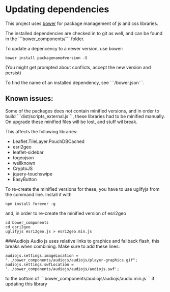
Updating dependencies
=====================

This project uses [bower][bower] for package management of js and css libraries.

The installed dependencies are checked in to git as well, and can be found in
the ´´´bower_components/´´´ folder.

To update a depencency to a newer version, use bower:

    bower install packagename#version -S

(You might get prompted about conflicts, accept the new version and persist)


To find the name of an installed dependency, see ´´´/bower.json´´´.

Known issues:
-------------
Some of the packages does not contain minified versions, and in order to build
´´´dist/scripts_external.js´´´, these libraries had to be minified manually.
On upgrade these minified files will be lost, and stuff wil break.

This affects the following libraries:

- Leaflet.TileLayer.PouchDBCached
- esri2geo
- leaflet-sidebar
- togeojson
- wellknown
- CryptoJS
- jquery-touchswipe
- EasyButton

To re-create the minified versions for these, you have to use uglifyjs from the 
command line. Install it with

    npm install forever -g

and, in order to re-create the minified version of esri2geo

    cd bower_components
    cd esri2geo
    uglifyjs esri2geo.js > esri2geo.min.js


###Audiojs
Audio js uses relative links to graphics and fallback flash, this breaks when
combining. Make sure to add these lines:

    audiojs.settings.imageLocation = "../bower_components/audiojs/audiojs/player-graphics.gif";
    audiojs.settings.swfLocation = '../bower_components/audiojs/audiojs/audiojs.swf';

to the bottom of ´´´bower_components/audiojs/audiojs/audio.min.js´´´ if updating this library

[bower]: http://bower.io
